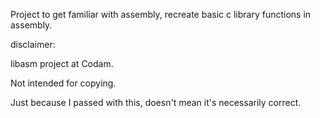 Project to get familiar with assembly, recreate basic c library functions in assembly.

disclaimer:

libasm project at Codam.

Not intended for copying.

Just because I passed with this, doesn't mean it's necessarily correct.

